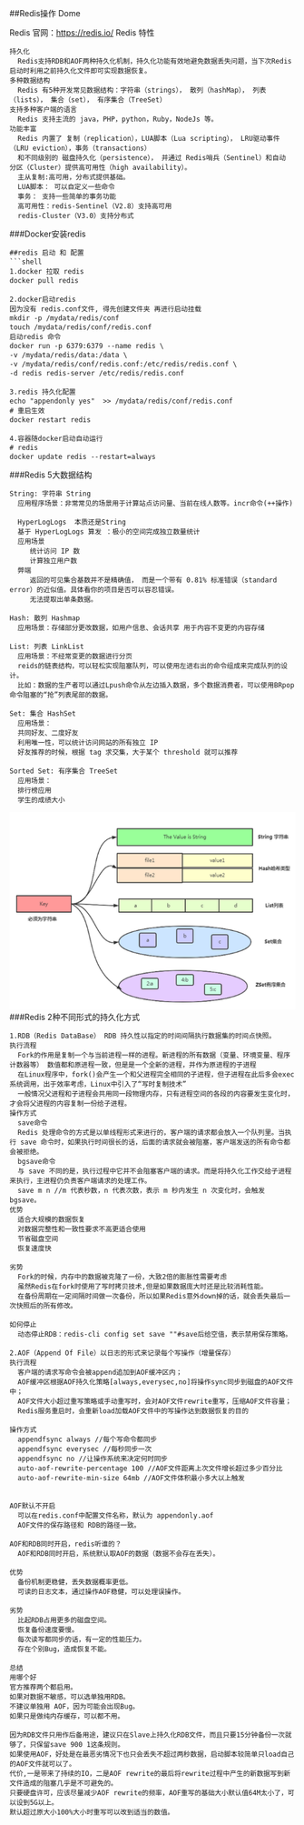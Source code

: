 ##Redis操作 Dome 

Redis 官网：https://redis.io/
Redis 特性
```text
持久化
  Redis支持RDB和AOF两种持久化机制，持久化功能有效地避免数据丢失问题，当下次Redis启动时利用之前持久化文件即可实现数据恢复。
多种数据结构
  Redis 有5种开发常见数据结构：字符串（strings）， 散列（hashMap）， 列表（lists）， 集合（set）， 有序集合（TreeSet）
支持多种客户端的语言
  Redis 支持主流的 java，PHP，python，Ruby，NodeJs 等。
功能丰富
  Redis 内置了 复制（replication），LUA脚本（Lua scripting）， LRU驱动事件（LRU eviction），事务（transactions）
  和不同级别的 磁盘持久化（persistence）， 并通过 Redis哨兵（Sentinel）和自动 分区（Cluster）提供高可用性（high availability）。
  主从复制:高可用，分布式提供基础。
  LUA脚本： 可以自定义一些命令
  事务： 支持一些简单的事务功能
  高可用性：redis-Sentinel（V2.8）支持高可用
  redis-Cluster（V3.0）支持分布式

```




###Docker安装redis
```shell
##redis 启动 和 配置
```shell
1.docker 拉取 redis
docker pull redis

2.docker启动redis
因为没有 redis.conf文件, 得先创建文件夹 再进行启动挂载
mkdir -p /mydata/redis/conf
touch /mydata/redis/conf/redis.conf
启动redis 命令
docker run -p 6379:6379 --name redis \
-v /mydata/redis/data:/data \
-v /mydata/redis/conf/redis.conf:/etc/redis/redis.conf \
-d redis redis-server /etc/redis/redis.conf

3.redis 持久化配置
echo "appendonly yes"  >> /mydata/redis/conf/redis.conf
# 重启生效
docker restart redis

4.容器随docker启动自动运行
# redis
docker update redis --restart=always
```

###Redis 5大数据结构
```shell
String: 字符串 String
  应用程序场景：非常常见的场景用于计算站点访问量、当前在线人数等。incr命令(++操作)
  
  HyperLogLogs  本质还是String 
  基于 HyperLogLogs 算发 ：极小的空间完成独立数量统计
  应用场景
     统计访问 IP 数
     计算独立用户数
  弊端
     返回的可见集合基数并不是精确值， 而是一个带有 0.81% 标准错误（standard error）的近似值。具体看你的项目是否可以容忍错误。
     无法提取出单条数据。
  
Hash: 散列 Hashmap
  应用场景：存储部分更改数据，如用户信息、会话共享 用于内容不变更的内容存储
  
List: 列表 LinkList
  应用场景：不经常变更的数据进行分页  
  reids的链表结构，可以轻松实现阻塞队列，可以使用左进右出的命令组成来完成队列的设计。
  比如：数据的生产者可以通过Lpush命令从左边插入数据，多个数据消费者，可以使用BRpop命令阻塞的“抢”列表尾部的数据。
  
Set: 集合 HashSet
  应用场景：
  共同好友、二度好友 
  利用唯一性，可以统计访问网站的所有独立 IP 
  好友推荐的时候，根据 tag 求交集，大于某个 threshold 就可以推荐
  
Sorted Set: 有序集合 TreeSet
  应用场景：
  排行榜应用  
  学生的成绩大小  

```
![img.png](img.png)
###Redis 2种不同形式的持久化方式
```text
1.RDB（Redis DataBase） RDB 持久性以指定的时间间隔执行数据集的时间点快照。
执行流程  
  Fork的作用是复制一个与当前进程一样的进程。新进程的所有数据（变量、环境变量、程序计数器等） 数值都和原进程一致，但是是一个全新的进程，并作为原进程的子进程
  在Linux程序中，fork()会产生一个和父进程完全相同的子进程，但子进程在此后多会exec系统调用，出于效率考虑，Linux中引入了“写时复制技术”
  一般情况父进程和子进程会共用同一段物理内存，只有进程空间的各段的内容要发生变化时，才会将父进程的内容复制一份给子进程。
操作方式
  save命令 
  Redis 处理命令的方式是以单线程形式来进行的，客户端的请求都会放入一个队列里。当执行 save 命令时，如果执行时间很长的话，后面的请求就会被阻塞，客户端发送的所有命令都会被拒绝。
  bgsave命令
  与 save 不同的是，执行过程中它并不会阻塞客户端的请求。而是将持久化工作交给子进程来执行，主进程仍负责客户端请求的处理工作。
  save m n //m 代表秒数，n 代表次数，表示 m 秒内发生 n 次变化时，会触发 bgsave。
优势
  适合大规模的数据恢复
  对数据完整性和一致性要求不高更适合使用
  节省磁盘空间
  恢复速度快
  
劣势 
  Fork的时候，内存中的数据被克隆了一份，大致2倍的膨胀性需要考虑
  虽然Redis在fork时使用了写时拷贝技术,但是如果数据庞大时还是比较消耗性能。
  在备份周期在一定间隔时间做一次备份，所以如果Redis意外down掉的话，就会丢失最后一次快照后的所有修改。
  
如何停止
  动态停止RDB：redis-cli config set save ""#save后给空值，表示禁用保存策略。

2.AOF（Append Of File）以日志的形式来记录每个写操作（增量保存）
执行流程
  客户端的请求写命令会被append追加到AOF缓冲区内；
  AOF缓冲区根据AOF持久化策略[always,everysec,no]将操作sync同步到磁盘的AOF文件中；
  AOF文件大小超过重写策略或手动重写时，会对AOF文件rewrite重写，压缩AOF文件容量；
  Redis服务重启时，会重新load加载AOF文件中的写操作达到数据恢复的目的
  
操作方式
  appendfsync always //每个写命令都同步
  appendfsync everysec //每秒同步一次
  appendfsync no //让操作系统来决定何时同步  
  auto-aof-rewrite-percentage 100 //AOF文件距离上次文件增长超过多少百分比
  auto-aof-rewrite-min-size 64mb //AOF文件体积最小多大以上触发
  
 
AOF默认不开启
  可以在redis.conf中配置文件名称，默认为 appendonly.aof
  AOF文件的保存路径和 RDB的路径一致。

AOF和RDB同时开启，redis听谁的？
  AOF和RDB同时开启，系统默认取AOF的数据（数据不会存在丢失）。
  
优势 
  备份机制更稳健，丢失数据概率更低。
  可读的日志文本，通过操作AOF稳健，可以处理误操作。
  
劣势
  比起RDB占用更多的磁盘空间。
  恢复备份速度要慢。
  每次读写都同步的话，有一定的性能压力。
  存在个别Bug，造成恢复不能。  
  
总结
用哪个好
官方推荐两个都启用。
如果对数据不敏感，可以选单独用RDB。
不建议单独用 AOF，因为可能会出现Bug。
如果只是做纯内存缓存，可以都不用。  

因为RDB文件只用作后备用途，建议只在Slave上持久化RDB文件，而且只要15分钟备份一次就够了，只保留save 900 1这条规则。
如果使用AOF，好处是在最恶劣情况下也只会丢失不超过两秒数据，启动脚本较简单只load自己的AOF文件就可以了。
代价,一是带来了持续的IO，二是AOF rewrite的最后将rewrite过程中产生的新数据写到新文件造成的阻塞几乎是不可避免的。
只要硬盘许可，应该尽量减少AOF rewrite的频率，AOF重写的基础大小默认值64M太小了，可以设到5G以上。
默认超过原大小100%大小时重写可以改到适当的数值。

```





























































